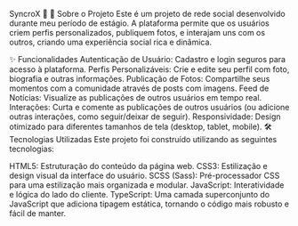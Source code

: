 SyncroX 🚀
📖 Sobre o Projeto
Este é um projeto de rede social desenvolvido durante meu período de estágio. A plataforma permite que os usuários criem perfis personalizados, publiquem fotos, e interajam uns com os outros, criando uma experiência social rica e dinâmica.

✨ Funcionalidades
Autenticação de Usuário: Cadastro e login seguros para acesso à plataforma.
Perfis Personalizáveis: Crie e edite seu perfil com foto, biografia e outras informações.
Publicação de Fotos: Compartilhe seus momentos com a comunidade através de posts com imagens.
Feed de Notícias: Visualize as publicações de outros usuários em tempo real.
Interações: Curta e comente as publicações de outros usuários (ou adicione outras interações, como seguir/deixar de seguir).
Responsividade: Design otimizado para diferentes tamanhos de tela (desktop, tablet, mobile).
🛠️ Tecnologias Utilizadas
Este projeto foi construído utilizando as seguintes tecnologias:

HTML5: Estruturação do conteúdo da página web.
CSS3: Estilização e design visual da interface do usuário.
SCSS (Sass): Pré-processador CSS para uma estilização mais organizada e modular.
JavaScript: Interatividade e lógica do lado do cliente.
TypeScript: Uma camada superconjunto do JavaScript que adiciona tipagem estática, tornando o código mais robusto e fácil de manter.

